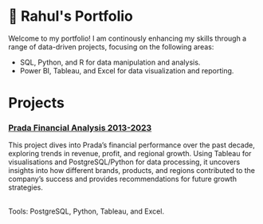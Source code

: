 # 🚀 Rahul's Portfolio
Welcome to my portfolio! I am continously enhancing my skills through a range of data-driven projects, focusing on the following areas:
- SQL, Python, and R for data manipulation and analysis.
- Power BI, Tableau, and Excel for data visualization and reporting.

<h1>Projects</h1>
<h3><a href='https://github.com/rahul-singh0/prada-financial-analysis'>Prada Financial Analysis 2013-2023</a></h3>
This project dives into Prada’s financial performance over the past decade, exploring trends in revenue, profit, and regional growth. Using Tableau for visualisations and PostgreSQL/Python for data processing, it uncovers insights into how different brands, products, and regions contributed to the company’s success and provides recommendations for future growth strategies.

<br>Tools: PostgreSQL, Python, Tableau, and Excel.
